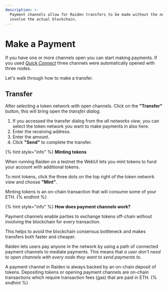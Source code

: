 ```yaml
---
description: >-
  Payment channels allow for Raiden transfers to be made without the need to
  involve the actual blockchain.
---
```


# Make a Payment

If you have one or more channels open you can start making payments. If you used [_Quick Connect_](join-a-token-network.md#quick-connect) three channels were automatically opened with three nodes.

Let's walk through how to make a transfer.

## Transfer

After selecting a token network with open channels. Click on the **"Transfer"** button, this will bring open the _transfer dialog_.

1. If you accessed the transfer dialog from the _all networks view_, you can select the token network you want to make payments in also here.
2. Enter the receiving address.
3. Enter the amount.
4. Click **"Send"** to complete the transfer.

{% hint style="info" %}
**Minting tokens**

When running Raiden on a testnet the WebUI lets you mint tokens to fund your account with additional tokens.

To mint tokens, click the three dots on the top right of the token network view and choose **"Mint"**.

Minting tokens is an on-chain transaction that will consume some of your ETH.
{% endhint %}

{% hint style="info" %}
**How does payment channels work?**

Payment channels enable parties to exchange tokens off-chain without involving the blockchain for every transaction.

This helps to avoid the blockchain consensus bottleneck and makes transfers both faster and cheaper.

Raiden lets users pay anyone in the network by using a path of connected payment channels to mediate payments. This means that _a user don't need to open channels with every node they want to send payments to_.

A payment channel in Raiden is always backed by an on-chain deposit of tokens. Depositing tokens or opening payment channels are on-chain transactions which require transaction fees \(gas\) that are paid in ETH.
{% endhint %}

